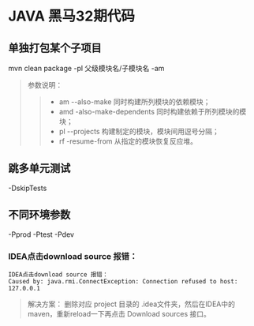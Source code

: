 # JAVA 黑马32期代码

## 单独打包某个子项目

mvn clean package -pl 父级模块名/子模块名 -am
> 参数说明：
>> - am --also-make 同时构建所列模块的依赖模块；
>> - amd -also-make-dependents 同时构建依赖于所列模块的模块；
>> - pl --projects 构建制定的模块，模块间用逗号分隔；
>> - rf -resume-from 从指定的模块恢复反应堆。

## 跳多单元测试

-DskipTests

## 不同环境参数

-Pprod -Ptest -Pdev

### IDEA点击download source 报错：

```
IDEA点击download source 报错：
Caused by: java.rmi.ConnectException: Connection refused to host: 127.0.0.1
```
> 解决方案： 删除对应 project 目录的 .idea文件夹，然后在IDEA中的maven，重新reload一下再点击 Download sources 接口。